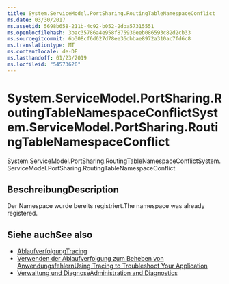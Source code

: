 ```yaml
---
title: System.ServiceModel.PortSharing.RoutingTableNamespaceConflict
ms.date: 03/30/2017
ms.assetid: 5698b658-211b-4c92-b052-2dba57315551
ms.openlocfilehash: 3bac35786a4e958f875930eeb086593c82d2cb33
ms.sourcegitcommit: 6b308cf6d627d78ee36dbbae8972a310ac7fd6c8
ms.translationtype: MT
ms.contentlocale: de-DE
ms.lasthandoff: 01/23/2019
ms.locfileid: "54573620"
---
```

# <a name="systemservicemodelportsharingroutingtablenamespaceconflict"></a><span data-ttu-id="815e4-102">System.ServiceModel.PortSharing.RoutingTableNamespaceConflict</span><span class="sxs-lookup"><span data-stu-id="815e4-102">System.ServiceModel.PortSharing.RoutingTableNamespaceConflict</span></span>
<span data-ttu-id="815e4-103">System.ServiceModel.PortSharing.RoutingTableNamespaceConflict</span><span class="sxs-lookup"><span data-stu-id="815e4-103">System.ServiceModel.PortSharing.RoutingTableNamespaceConflict</span></span>  
  
## <a name="description"></a><span data-ttu-id="815e4-104">Beschreibung</span><span class="sxs-lookup"><span data-stu-id="815e4-104">Description</span></span>  
 <span data-ttu-id="815e4-105">Der Namespace wurde bereits registriert.</span><span class="sxs-lookup"><span data-stu-id="815e4-105">The namespace was already registered.</span></span>  
  
## <a name="see-also"></a><span data-ttu-id="815e4-106">Siehe auch</span><span class="sxs-lookup"><span data-stu-id="815e4-106">See also</span></span>
- [<span data-ttu-id="815e4-107">Ablaufverfolgung</span><span class="sxs-lookup"><span data-stu-id="815e4-107">Tracing</span></span>](../../../../../docs/framework/wcf/diagnostics/tracing/index.md)
- [<span data-ttu-id="815e4-108">Verwenden der Ablaufverfolgung zum Beheben von Anwendungsfehlern</span><span class="sxs-lookup"><span data-stu-id="815e4-108">Using Tracing to Troubleshoot Your Application</span></span>](../../../../../docs/framework/wcf/diagnostics/tracing/using-tracing-to-troubleshoot-your-application.md)
- [<span data-ttu-id="815e4-109">Verwaltung und Diagnose</span><span class="sxs-lookup"><span data-stu-id="815e4-109">Administration and Diagnostics</span></span>](../../../../../docs/framework/wcf/diagnostics/index.md)
